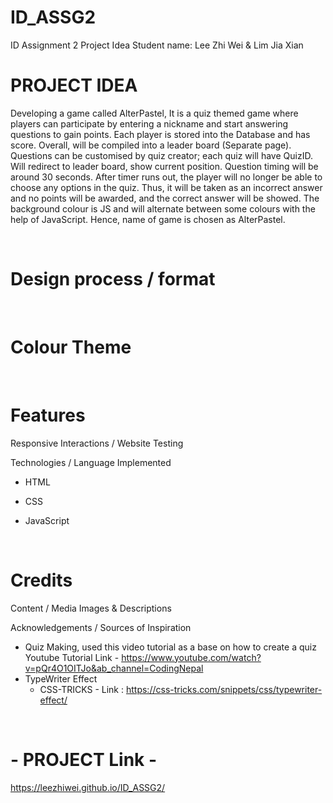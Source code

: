 # ID_ASSG2
ID Assignment 2 Project Idea
Student name: Lee Zhi Wei & Lim Jia Xian

# PROJECT IDEA
Developing a game called AlterPastel, It is a quiz themed game where players can participate by entering a nickname and start answering questions to gain points. Each player is stored into the Database and has score. Overall, will be compiled into a leader board (Separate page). Questions can be customised by quiz creator; each quiz will have QuizID. Will redirect to leader board, show current position. Question timing will be around 30 seconds. After timer runs out, the player will no longer be able to choose any options in the quiz. Thus, it will be taken as an incorrect answer and no points will be awarded, and the correct answer will be showed. The background colour is JS and will alternate between some colours with the help of JavaScript. Hence, name of game is chosen as AlterPastel.

&nbsp;
&nbsp;
&nbsp;

# Design process / format

&nbsp;
&nbsp;
&nbsp;

# Colour Theme

&nbsp;
&nbsp;
&nbsp;

# Features
Responsive Interactions / Website Testing


Technologies / Language Implemented

- HTML

- CSS

- JavaScript

  
&nbsp;
&nbsp;
&nbsp;

# Credits
Content / Media Images & Descriptions


Acknowledgements / Sources of Inspiration
- Quiz Making, used this video tutorial as a base on how to create a quiz
  Youtube Tutorial Link - https://www.youtube.com/watch?v=pQr4O1OITJo&ab_channel=CodingNepal 
- TypeWriter Effect
  -  CSS-TRICKS - Link : https://css-tricks.com/snippets/css/typewriter-effect/

   
&nbsp;
&nbsp;
&nbsp;
# - PROJECT Link -
https://leezhiwei.github.io/ID_ASSG2/